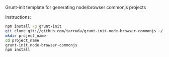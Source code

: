 Grunt-init template for generating node/browser commonjs projects

Instructions:

```sh
npm install -g grunt-init
git clone git://github.com/tarruda/grunt-init-node-browser-commonjs ~/.grunt-init/node-browser-commonjs
mkdir project_name
cd project_name
grunt-init node-browser-commonjs
npm install
```
